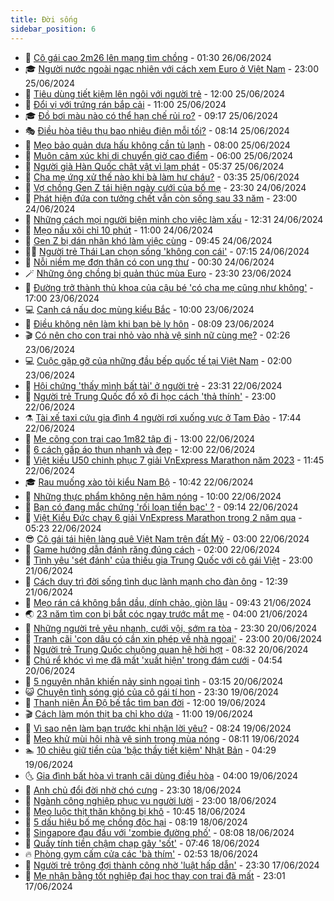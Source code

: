 ```yaml
---
title: Đời sống
sidebar_position: 6
---
```


<!-- vnexpress-doi-song:START -->
- 🚀 [Cô gái cao 2m26 lên mạng tìm chồng](https://vnexpress.net/co-gai-cao-2m26-len-mang-tim-chong-4762446.html) - 01:30 26/06/2024
- 🎓 [Người nước ngoài ngạc nhiên với cách xem Euro ở Việt Nam](https://vnexpress.net/nguoi-nuoc-ngoai-ngac-nhien-voi-cach-xem-euro-o-viet-nam-4762422.html) - 23:00 25/06/2024
- 🚦 [Tiêu dùng tiết kiệm lên ngôi với người trẻ](https://vnexpress.net/tieu-dung-tiet-kiem-len-ngoi-voi-nguoi-tre-4760251.html) - 12:00 25/06/2024
- 🦣 [Đổi vị với trứng rán bắp cải](https://vnexpress.net/doi-vi-voi-trung-ran-bap-cai-4762448.html) - 11:00 25/06/2024
- 🎓 [Đồ bơi màu nào có thể hạn chế rủi ro?](https://vnexpress.net/do-boi-mau-nao-co-the-han-che-rui-ro-4762472.html) - 09:17 25/06/2024
- 🎭 [Điều hòa tiêu thụ bao nhiêu điện mỗi tối?](https://vnexpress.net/dieu-hoa-tieu-thu-bao-nhieu-dien-moi-toi-4761869.html) - 08:14 25/06/2024
- 🦅 [Mẹo bảo quản dưa hấu không cần tủ lạnh](https://vnexpress.net/meo-bao-quan-dua-hau-khong-can-tu-lanh-4762252.html) - 08:00 25/06/2024
- 🎃 [Muôn cảm xúc khi di chuyển giờ cao điểm](https://vnexpress.net/muon-cam-xuc-khi-di-chuyen-gio-cao-diem-4762309.html) - 06:00 25/06/2024
- 💪 [Người già Hàn Quốc chật vật vì lạm phát](https://vnexpress.net/nguoi-gia-han-quoc-chat-vat-vi-lam-phat-4761931.html) - 05:37 25/06/2024
- 🐻 [Cha mẹ ứng xử thế nào khi bà làm hư cháu?](https://vnexpress.net/cha-me-ung-xu-the-nao-khi-ba-lam-hu-chau-4761870.html) - 03:35 25/06/2024
- 🧠 [Vợ chồng Gen Z tái hiện ngày cưới của bố mẹ](https://vnexpress.net/vo-chong-gen-z-tai-hien-ngay-cuoi-cua-bo-me-4762131.html) - 23:30 24/06/2024
- 🐘 [Phát hiện đứa con tưởng chết vẫn còn sống sau 33 năm](https://vnexpress.net/phat-hien-dua-con-tuong-chet-van-con-song-sau-33-nam-4762135.html) - 23:00 24/06/2024
- 👹 [Những cách mọi người biện minh cho việc làm xấu](https://vnexpress.net/nhung-cach-moi-nguoi-bien-minh-cho-viec-lam-xau-4761734.html) - 12:31 24/06/2024
- 💂 [Mẹo nấu xôi chỉ 10 phút](https://vnexpress.net/meo-nau-xoi-chi-10-phut-4761968.html) - 11:00 24/06/2024
- 🦍 [Gen Z bị dán nhãn khó làm việc cùng](https://vnexpress.net/gen-z-bi-dan-nhan-kho-lam-viec-cung-4761942.html) - 09:45 24/06/2024
- 🧑‍🏫 [Người trẻ Thái Lan chọn sống &#39;không con cái&#39;](https://vnexpress.net/nguoi-tre-thai-lan-chon-song-khong-con-cai-4760970.html) - 07:15 24/06/2024
- 🧰 [Nỗi niềm mẹ đơn thân có con ung thư](https://vnexpress.net/noi-niem-me-don-than-co-con-ung-thu-4761625.html) - 00:30 24/06/2024
- 🪄 [Những ông chồng bị quản thúc mùa Euro](https://vnexpress.net/nhung-ong-chong-bi-quan-thuc-mua-euro-4760788.html) - 23:30 23/06/2024
- 🐲 [Đường trở thành thủ khoa của cậu bé &#39;có cha mẹ cũng như không&#39;](https://vnexpress.net/duong-tro-thanh-thu-khoa-cua-cau-be-co-cha-me-cung-nhu-khong-4760768.html) - 17:00 23/06/2024
- 💻 [Canh cá nấu dọc mùng kiểu Bắc](https://vnexpress.net/canh-ca-nau-doc-mung-kieu-bac-4761629.html) - 10:00 23/06/2024
- 🐘 [Điều không nên làm khi bạn bè ly hôn](https://vnexpress.net/dieu-khong-nen-lam-khi-ban-be-ly-hon-4761635.html) - 08:09 23/06/2024
- 🎬 [Có nên cho con trai nhỏ vào nhà vệ sinh nữ cùng mẹ?](https://vnexpress.net/co-nen-cho-con-trai-nho-vao-nha-ve-sinh-nu-cung-me-4760749.html) - 02:26 23/06/2024
- 💻 [Cuộc gặp gỡ của những đầu bếp quốc tế tại Việt Nam](https://vnexpress.net/cuoc-gap-go-cua-nhung-dau-bep-quoc-te-tai-viet-nam-4761185.html) - 02:00 23/06/2024
- 🧰 [Hội chứng &#39;thấy mình bất tài&#39; ở người trẻ](https://vnexpress.net/hoi-chung-thay-minh-bat-tai-o-nguoi-tre-4758347.html) - 23:31 22/06/2024
- 🫣 [Người trẻ Trung Quốc đổ xô đi học cách &#39;thả thính&#39;](https://vnexpress.net/nguoi-tre-trung-quoc-do-xo-di-hoc-cach-tha-thinh-4761386.html) - 23:00 22/06/2024
- ⚗️ [Tài xế taxi cứu gia đình 4 người rơi xuống vực ở Tam Đảo](https://vnexpress.net/tai-xe-taxi-cuu-gia-dinh-4-nguoi-roi-xuong-vuc-o-tam-dao-4761478.html) - 17:44 22/06/2024
- 🌊 [Mẹ cõng con trai cao 1m82 tập đi](https://vnexpress.net/me-cong-con-trai-cao-1m82-tap-di-4761407.html) - 13:00 22/06/2024
- 💃 [6 cách gấp áo thun nhanh và đẹp](https://vnexpress.net/6-cach-gap-ao-thun-nhanh-va-dep-4761391.html) - 12:00 22/06/2024
- 🦆 [Việt kiều U50 chinh phục 7 giải VnExpress Marathon năm 2023](https://vnexpress.net/viet-kieu-u50-chinh-phuc-7-giai-vnexpress-marathon-nam-2023-4761405.html) - 11:45 22/06/2024
- 🎓 [Rau muống xào tỏi kiểu Nam Bộ](https://vnexpress.net/rau-muong-xao-toi-kieu-nam-bo-4760643.html) - 10:42 22/06/2024
- 💪 [Những thực phẩm không nên hâm nóng](https://vnexpress.net/nhung-thuc-pham-khong-nen-ham-nong-4761395.html) - 10:00 22/06/2024
- 🤔 [Bạn có đang mắc chứng &#39;rối loạn tiền bạc&#39; ?](https://vnexpress.net/ban-co-dang-mac-chung-roi-loan-tien-bac-4761397.html) - 09:14 22/06/2024
- 🧰 [Việt Kiều Đức chạy 6 giải VnExpress Marathon trong 2 năm qua](https://vnexpress.net/viet-kieu-duc-chay-6-giai-vnexpress-marathon-trong-2-nam-qua-4761321.html) - 05:23 22/06/2024
- 😎 [Cô gái tái hiện làng quê Việt Nam trên đất Mỹ](https://vnexpress.net/co-gai-tai-hien-lang-que-viet-nam-tren-dat-my-4759355.html) - 03:00 22/06/2024
- 🌮 [Game hướng dẫn đánh răng đúng cách](https://vnexpress.net/game-huong-dan-danh-rang-dung-cach-4761145.html) - 02:00 22/06/2024
- 🧠 [Tình yêu &#39;sét đánh&#39; của thiếu gia Trung Quốc với cô gái Việt](https://vnexpress.net/tinh-yeu-set-danh-cua-thieu-gia-trung-quoc-voi-co-gai-viet-4760801.html) - 23:00 21/06/2024
- 🎡 [Cách duy trì đời sống tình dục lành mạnh cho đàn ông](https://vnexpress.net/cach-duy-tri-doi-song-tinh-duc-lanh-manh-cho-dan-ong-4760696.html) - 12:39 21/06/2024
- 🎡 [Mẹo rán cá không bắn dầu, dính chảo, giòn lâu](https://vnexpress.net/meo-ran-ca-khong-ban-dau-dinh-chao-gion-lau-4761063.html) - 09:43 21/06/2024
- 🌏 [23 năm tìm con bị bắt cóc ngay trước mắt mẹ](https://vnexpress.net/23-nam-tim-con-bi-bat-coc-ngay-truoc-mat-me-4760853.html) - 04:00 21/06/2024
- 🐻 [Những người trẻ yêu nhanh, cưới vội, sớm ra tòa](https://vnexpress.net/nhung-nguoi-tre-yeu-nhanh-cuoi-voi-som-ra-toa-4760799.html) - 23:30 20/06/2024
- 💂 [Tranh cãi &#39;con dâu có cần xin phép về nhà ngoại&#39;](https://vnexpress.net/tranh-cai-con-dau-co-can-xin-phep-ve-nha-ngoai-4760125.html) - 23:00 20/06/2024
- 🥸 [Người trẻ Trung Quốc chuộng quan hệ hời hợt](https://vnexpress.net/nguoi-tre-trung-quoc-chuong-quan-he-hoi-hot-4760538.html) - 08:32 20/06/2024
- 🌋 [Chú rể khóc vì mẹ đã mất &#39;xuất hiện&#39; trong đám cưới](https://vnexpress.net/chu-re-khoc-vi-me-da-mat-xuat-hien-trong-dam-cuoi-4759493.html) - 04:54 20/06/2024
- 🦩 [5 nguyên nhân khiến nảy sinh ngoại tình](https://vnexpress.net/5-nguyen-nhan-khien-nay-sinh-ngoai-tinh-4760159.html) - 03:15 20/06/2024
- 😺 [Chuyện tình sóng gió của cô gái tí hon](https://vnexpress.net/chuyen-tinh-song-gio-cua-co-gai-ti-hon-4758719.html) - 23:30 19/06/2024
- 🐻 [Thanh niên Ấn Độ bế tắc tìm bạn đời](https://vnexpress.net/thanh-nien-an-do-be-tac-tim-ban-doi-4755380.html) - 12:00 19/06/2024
- 🎬 [Cách làm món thịt ba chỉ kho dứa](https://vnexpress.net/cach-lam-mon-thit-ba-chi-kho-dua-4760218.html) - 11:00 19/06/2024
- 🎊 [Vì sao nên làm bạn trước khi nhận lời yêu?](https://vnexpress.net/vi-sao-nen-lam-ban-truoc-khi-nhan-loi-yeu-4760226.html) - 08:24 19/06/2024
- 💄 [Mẹo khử mùi hôi nhà vệ sinh trong mùa nóng](https://vnexpress.net/meo-khu-mui-hoi-nha-ve-sinh-trong-mua-nong-4758288.html) - 08:11 19/06/2024
- 🏊 [10 chiêu giữ tiền của &#39;bậc thầy tiết kiệm&#39; Nhật Bản](https://vnexpress.net/10-chieu-giu-tien-cua-bac-thay-tiet-kiem-nhat-ban-4760012.html) - 04:29 19/06/2024
- 🌜 [Gia đình bất hòa vì tranh cãi dùng điều hòa](https://vnexpress.net/gia-dinh-bat-hoa-vi-tranh-cai-dung-dieu-hoa-4760054.html) - 04:00 19/06/2024
- 🤡 [Anh chủ đổi đời nhờ chó cưng](https://vnexpress.net/anh-chu-doi-doi-nho-cho-cung-4759590.html) - 23:30 18/06/2024
- 🥰 [Ngành công nghiệp phục vụ người lười](https://vnexpress.net/nganh-cong-nghiep-phuc-vu-nguoi-luoi-4759814.html) - 23:00 18/06/2024
- 🦍 [Mẹo luộc thịt thăn không bị khô](https://vnexpress.net/meo-luoc-thit-than-khong-bi-kho-4759760.html) - 10:45 18/06/2024
- 🫣 [5 dấu hiệu bố mẹ chồng độc hại](https://vnexpress.net/5-dau-hieu-bo-me-chong-doc-hai-4758898.html) - 08:19 18/06/2024
- 🚦 [Singapore đau đầu với &#39;zombie đường phố&#39;](https://vnexpress.net/singapore-dau-dau-voi-zombie-duong-pho-4759703.html) - 08:08 18/06/2024
- 🐘 [Quầy tính tiền chậm chạp gây &#39;sốt&#39;](https://vnexpress.net/quay-tinh-tien-cham-chap-gay-sot-4759684.html) - 07:46 18/06/2024
- 🔥 [Phòng gym cấm cửa các &#39;bà thím&#39;](https://vnexpress.net/phong-gym-cam-cua-cac-ba-thim-4759431.html) - 02:53 18/06/2024
- 🎃 [Người trẻ trông đợi thành công nhờ &#39;luật hấp dẫn&#39;](https://vnexpress.net/nguoi-tre-trong-doi-thanh-cong-nho-luat-hap-dan-4759459.html) - 23:30 17/06/2024
- 🥳 [Mẹ nhận bằng tốt nghiệp đại học thay con trai đã mất](https://vnexpress.net/me-nhan-bang-tot-nghiep-dai-hoc-thay-con-trai-da-mat-4758970.html) - 23:01 17/06/2024<!-- vnexpress-doi-song:END -->
